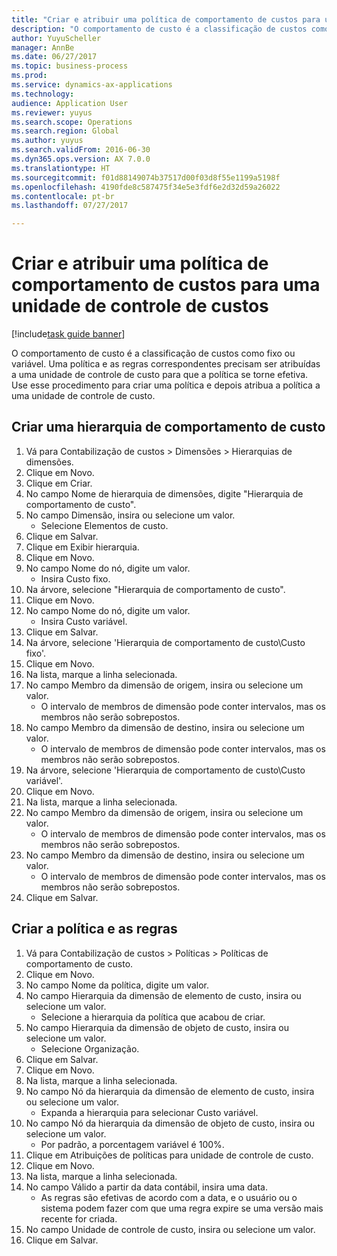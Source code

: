 ```yaml
--- 
title: "Criar e atribuir uma política de comportamento de custos para uma unidade de controle de custos"
description: "O comportamento de custo é a classificação de custos como fixo ou variável."
author: YuyuScheller
manager: AnnBe
ms.date: 06/27/2017
ms.topic: business-process
ms.prod: 
ms.service: dynamics-ax-applications
ms.technology: 
audience: Application User
ms.reviewer: yuyus
ms.search.scope: Operations
ms.search.region: Global
ms.author: yuyus
ms.search.validFrom: 2016-06-30
ms.dyn365.ops.version: AX 7.0.0
ms.translationtype: HT
ms.sourcegitcommit: f01d88149074b37517d00f03d8f55e1199a5198f
ms.openlocfilehash: 4190fde8c587475f34e5e3fdf6e2d32d59a26022
ms.contentlocale: pt-br
ms.lasthandoff: 07/27/2017

---
```

# <a name="create-and-assign-a-cost-behavior-policy-to-a-cost-control-unit"></a>Criar e atribuir uma política de comportamento de custos para uma unidade de controle de custos

[!include[task guide banner](../../includes/task-guide-banner.md)]

O comportamento de custo é a classificação de custos como fixo ou variável. Uma política e as regras correspondentes precisam ser atribuídas a uma unidade de controle de custo para que a política se torne efetiva. Use esse procedimento para criar uma política e depois atribua a política a uma unidade de controle de custo.


## <a name="create-a-cost-behavior-hierarchy"></a>Criar uma hierarquia de comportamento de custo
1. Vá para Contabilização de custos > Dimensões > Hierarquias de dimensões.
2. Clique em Novo.
3. Clique em Criar.
4. No campo Nome de hierarquia de dimensões, digite "Hierarquia de comportamento de custo".
5. No campo Dimensão, insira ou selecione um valor.
    * Selecione Elementos de custo.  
6. Clique em Salvar.
7. Clique em Exibir hierarquia.
8. Clique em Novo.
9. No campo Nome do nó, digite um valor.
    * Insira Custo fixo.  
10. Na árvore, selecione "Hierarquia de comportamento de custo".
11. Clique em Novo.
12. No campo Nome do nó, digite um valor.
    * Insira Custo variável.  
13. Clique em Salvar.
14. Na árvore, selecione 'Hierarquia de comportamento de custo\Custo fixo'.
15. Clique em Novo.
16. Na lista, marque a linha selecionada.
17. No campo Membro da dimensão de origem, insira ou selecione um valor.
    * O intervalo de membros de dimensão pode conter intervalos, mas os membros não serão sobrepostos.  
18. No campo Membro da dimensão de destino, insira ou selecione um valor.
    * O intervalo de membros de dimensão pode conter intervalos, mas os membros não serão sobrepostos.  
19. Na árvore, selecione 'Hierarquia de comportamento de custo\Custo variável'.
20. Clique em Novo.
21. Na lista, marque a linha selecionada.
22. No campo Membro da dimensão de origem, insira ou selecione um valor.
    * O intervalo de membros de dimensão pode conter intervalos, mas os membros não serão sobrepostos.  
23. No campo Membro da dimensão de destino, insira ou selecione um valor.
    * O intervalo de membros de dimensão pode conter intervalos, mas os membros não serão sobrepostos.  
24. Clique em Salvar.

## <a name="create-the-policy-and-rules"></a>Criar a política e as regras
1. Vá para Contabilização de custos > Políticas > Políticas de comportamento de custo.
2. Clique em Novo.
3. No campo Nome da política, digite um valor.
4. No campo Hierarquia da dimensão de elemento de custo, insira ou selecione um valor.
    * Selecione a hierarquia da política que acabou de criar.  
5. No campo Hierarquia da dimensão de objeto de custo, insira ou selecione um valor.
    * Selecione Organização.  
6. Clique em Salvar.
7. Clique em Novo.
8. Na lista, marque a linha selecionada.
9. No campo Nó da hierarquia da dimensão de elemento de custo, insira ou selecione um valor.
    * Expanda a hierarquia para selecionar Custo variável.  
10. No campo Nó da hierarquia da dimensão de objeto de custo, insira ou selecione um valor.
    * Por padrão, a porcentagem variável é 100%.  
11. Clique em Atribuições de políticas para unidade de controle de custo.
12. Clique em Novo.
13. Na lista, marque a linha selecionada.
14. No campo Válido a partir da data contábil, insira uma data.
    * As regras são efetivas de acordo com a data, e o usuário ou o sistema podem fazer com que uma regra expire se uma versão mais recente for criada.  
15. No campo Unidade de controle de custo, insira ou selecione um valor.
16. Clique em Salvar.


